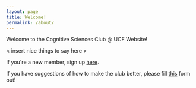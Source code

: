 ```yaml
---
layout: page
title: Welcome!
permalink: /about/
---
```


Welcome to the Cognitive Sciences Club @ UCF Website! 

&lt; insert nice things to say here &gt;


If you're a new member, sign up [here](https://forms.gle/2s7meGt1SExyFtxK7).

If you have suggestions of how to make the club better, please fill [this](https://forms.gle/Q9Ez2Rie7TBEQmbk9) form out!
